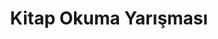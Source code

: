 ---
layout: category
headline: "Kitap Okuma Yarışmaları"
subline: "Bu sayfada <strong>kitap okuma yarışması</strong> kayıtlarını görüntüleyebilirsiniz. Genellikle öğrenciler için düzenlenen bu <strong>yarışmalar</strong>, umarız ki edebiyat dünyamız için yararlı olacaktır. Unutmayın okumak güzeldir."
title: "Kitap Okuma Yarışması"
key: "kitap okuma yarışması"
description: "Kitap Okuma Yarışması 2021, Okumak güzeldir yarışması, okumak güzeldir kitap okuma yarışması 2021"
permalink: "kitap-okuma-yarismalari/"
---